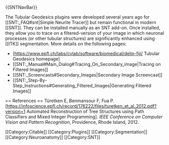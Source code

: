 {{SNTNavBar}}

The Tubular Geodesics plugins were developed several years ago<ref name="Turetken"></ref> for [[SNT:_FAQ#snt|Simple Neurite Tracer]] but remain functional in modern [[SNT]]. They can be installed manually as an SNT add-on. Once installed, they allow you to trace on a filtered-version of your image in which neuronal processes (or other tubular structures) are significantly enhanced using [[ITK]] segmentation. More details on the following pages:

* [https://www.epfl.ch/labs/cvlab/software/biomedical/delin-fiji/ Tubular Geodesics homepage]
* [[SNT:_Manual#Main_Dialog#Tracing_On_Secondary_image|Tracing on Filtered Images]]
* [[SNT:_Screencasts#Secondary_Images|Secondary Image Screencast]]
* [[SNT:_Step-By-Step_Instructions#Generating_Filtered_Images|Generating Filtered Images]]


== References ==
<references >
<ref name="Turetken">
Türetken E, Benmansour F, Fua P. [https://infoscience.epfl.ch/record/176222/files/turetken_et_al_2012.pdf?version=1 Automated Reconstruction of Tree Structures using Path Classifiers and Mixed Integer Programming]. <i>IEEE Conference on Computer Vision and Pattern Recognition</i>, Providence, Rhode Island, 2012.
</ref>
</references>


[[Category:Citable]]
[[Category:Plugins]]
[[Category:Segmentation]]
[[Category:Neuroanatomy]]
[[Category:SNT]]
